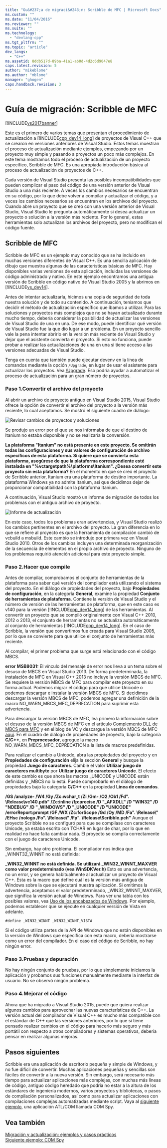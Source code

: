 ```yaml
---
title: "Gu&#237;a de migraci&#243;n: Scribble de MFC | Microsoft Docs"
ms.custom: ""
ms.date: "11/04/2016"
ms.reviewer: ""
ms.suite: ""
ms.technology: 
  - "devlang-cpp"
ms.tgt_pltfrm: ""
ms.topic: "article"
dev_langs: 
  - "C++"
ms.assetid: 8ddb517d-89ba-41a1-ab0d-4d2c6d9047e8
caps.latest.revision: 5
author: "mikeblome"
ms.author: "mblome"
manager: "ghogen"
caps.handback.revision: 3
---
```

# Gu&#237;a de migraci&#243;n: Scribble de MFC
[!INCLUDE[vs2017banner](../assembler/inline/includes/vs2017banner.md)]

Este es el primero de varios temas que presentan el procedimiento de actualización a [!INCLUDE[cpp_dev14_long](../porting/includes/cpp_dev14_long_md.md)] de proyectos de Visual C\+\+ que se crearon en versiones anteriores de Visual Studio.  Estos temas muestran el proceso de actualización mediante ejemplos, empezando por un proyecto muy simple y pasando a proyectos un poco más complejos.  En este tema mostramos todo el proceso de actualización de un proyecto específico, Scribble de MFC.  Es una apropiada introducción básica al proceso de actualización de proyectos de C\+\+.  
  
 Cada versión de Visual Studio presenta las posibles incompatibilidades que pueden complicar el paso del código de una versión anterior de Visual Studio a una más reciente.  A veces los cambios necesarios se encuentran en su código, por lo que debe volver a compilar y actualizar el código, y a veces los cambios necesarios se encuentran en los archivos del proyecto.  Cuando abre un proyecto que se creó con una versión anterior de Visual Studio, Visual Studio le pregunta automáticamente si desea actualizar un proyecto o solución a la versión más reciente.  Por lo general, estas herramientas solo actualizan los archivos del proyecto, pero no modifican el código fuente.  
  
## Scribble de MFC  
 Scribble de MFC es un ejemplo muy conocido que se ha incluido en muchas versiones diferentes de Visual C\+\+.  Es una sencilla aplicación de dibujo que muestra algunas de las características básicas de MFC.  Hay disponibles varias versiones de esta aplicación, incluidas las versiones de código administrado y nativo.  En este ejemplo encontramos una antigua versión de Scribble en código nativo de Visual Studio 2005 y la abrimos en [!INCLUDE[vs_dev14](../ide/includes/vs_dev14_md.md)].  
  
 Antes de intentar actualizarla, hicimos una copia de seguridad de toda nuestra solución y de todo su contenido.  A continuación, teníamos que decidir el método de actualización específico que íbamos a utilizar.  Para las soluciones y proyectos más complejos que no se hayan actualizado durante mucho tiempo, debería considerar la posibilidad de actualizar las versiones de Visual Studio de una en una.  De ese modo, puede identificar qué versión de Visual Studio fue la que dio lugar a un problema.  En un proyecto sencillo vale la pena intentar abrirlo en la versión más reciente de Visual Studio y dejar que el asistente convierta el proyecto.  Si esto no funciona, puede probar a realizar las actualizaciones de una en una si tiene acceso a las versiones adecuadas de Visual Studio.  
  
 Tenga en cuenta que también puede ejecutar devenv en la línea de comandos mediante la opción `/Upgrade`, en lugar de usar el asistente para actualizar los proyectos.  Vea [\/Upgrade](../Topic/-Upgrade%20\(devenv.exe\).md).  Eso podría ayudar a automatizar el proceso de actualización para un gran número de proyectos.  
  
### Paso 1.Convertir el archivo del proyecto  
 Al abrir un archivo de proyecto antiguo en Visual Studio 2015, Visual Studio ofrece la opción de convertir el archivo del proyecto a la versión más reciente, lo cual aceptamos.  Se mostró el siguiente cuadro de diálogo:  
  
 ![Revisar cambios de proyectos y soluciones](../porting/media/scribbleprojectupgrade.png "ScribbleProjectUpgrade")  
  
 Se produjo un error por el que se nos informaba de que el destino de Itanium no estaba disponible y no se realizaría la conversión.  
  
  **La plataforma "Itanium" no está presente en este proyecto.  Se omitirán todas las configuraciones y sus valores de configuración de archivo específicos de esta plataforma.  Si quiere que se convierta esta plataforma, asegúrese de que la plataforma correspondiente esté instalada en "%vctargetpath%\\platforms\\Itanium".  ¿Desea convertir este proyecto sin esta plataforma?**  En el momento en que se creó el proyecto de Scribble anterior, Itanium era una plataforma de destino importante.  La plataforma Windows ya no admite Itanium, así que decidimos dejar de proporcionar compatibilidad con la plataforma Itanium.  
  
 A continuación, Visual Studio mostró un informe de migración de todos los problemas con el antiguo archivo de proyecto.  
  
 ![Informe de actualización](../porting/media/scribblemigrationreport.png "ScribbleMigrationReport")  
  
 En este caso, todos los problemas eran advertencias, y Visual Studio realizó los cambios pertinentes en el archivo del proyecto.  La gran diferencia en lo que se refiere al proyecto es que la herramienta de compilación cambió de vcbuild a msbuild.  Este cambio se introdujo por primera vez en Visual Studio 2010.  Otros de los cambios incluyen una determinada reorganización de la secuencia de elementos en el propio archivo de proyecto.  Ninguno de los problemas requirió atención adicional para este proyecto simple.  
  
### Paso 2.Hacer que compile  
 Antes de compilar, comprobamos el conjunto de herramientas de la plataforma para saber qué versión del compilador está utilizando el sistema del proyecto.  En el diálogo de propiedades del proyecto, bajo **Propiedades de configuración**, en la categoría **General**, examine la propiedad **Conjunto de herramientas de plataforma**.  Contiene la versión de Visual Studio y el número de versión de las herramientas de plataforma, que en este caso es v140 para la versión [!INCLUDE[cpp_dev14_long](../porting/includes/cpp_dev14_long_md.md)] de las herramientas.  Al convertir un proyecto que se compiló originalmente con Visual C\+\+ 2010, 2012 o 2013, el conjunto de herramientas no se actualiza automáticamente al conjunto de herramientas [!INCLUDE[cpp_dev14_long](../porting/includes/cpp_dev14_long_md.md)].  En el caso de Scribble, la versión que convertimos fue creada para Visual Studio 2005, por lo que se convierte para que utilice el conjunto de herramientas más reciente.  
  
 Al compilar, el primer problema que surge está relacionado con el código MBCS.  
  
  **error MSB8031:**  El vínculo del mensaje de error nos lleva a un tema sobre el desuso de MBCS en Visual Studio 2013.  De forma predeterminada, la instalación de MFC en Visual C\+\+ 2013 no incluye la versión MBCS de MFC.  Se requiere la versión MBCS de MFC para compilar este proyecto en su forma actual.  Podemos migrar el código para que utilice Unicode o podemos descargar e instalar la versión MBCS de MFC.  Si decidimos descargar la versión MBCS de MFC, podemos agregar una definición de la macro NO\_WARN\_MBCS\_MFC\_DEPRECATION para suprimir esta advertencia.  
  
 Para descargar la versión MBCS de MFC, lea primero la información sobre el desuso de la versión MBCS de MFC en el artículo [Complemento DLL de MBCS para MFC](../mfc/mfc-mbcs-dll-add-on.md) y en el blog de VC y descargue la versión MBCS de MFC [aquí](http://www.microsoft.com/download/details.aspx?id=44930).  En el cuadro de diálogo de propiedades de proyecto, bajo la categoría **C\/C\+\+**, en **Preprocesador**, agregue la macro NO\_WARN\_MBCS\_MFC\_DEPRECATION a la lista de macros predefinidas.  
  
 Para realizar el cambio a Unicode, abra las propiedades del proyecto y en **Propiedades de configuración** elija la sección **General** y busque la propiedad **Juego de caracteres**.  Cambie el valor **Utilizar juego de caracteres multibyte** por **Utilizar juego de caracteres Unicode**.  El efecto de este cambio es que ahora las macros \_UNICODE y UNICODE están definidas y \_MBCS no lo está. Puede comprobarlo en el diálogo de propiedades bajo la categoría **C\/C\+\+** en la propiedad **Línea de comandos**.  
  
  **\/GS \/analyze\- \/W4 \/Gy \/Zc:wchar\_t \/Zi \/Gm\- \/O2 \/Ob1 \/Fd".  \\Release\\vc140.pdb" \/Zc:inline \/fp:precise \/D "\_AFXDLL" \/D "WIN32" \/D "NDEBUG" \/D "\_WINDOWS" \/D "\_UNICODE" \/D "UNICODE" \/errorReport:prompt \/GF \/WX \/Zc:forScope \/Gd \/Oy \/MD \/Fa".  \\Release\\" \/EHsc \/nologo \/Fo".  \\Release\\" \/Fp".  \\Release\\Scribble.pch"**  Aunque el proyecto Scribble no se configuró para que se compilase con caracteres Unicode, ya estaba escrito con TCHAR en lugar de char, por lo que en realidad no hace falta cambiar nada.  El proyecto se compila correctamente con el juego de caracteres Unicode.  
  
 Sin embargo, hay otro problema.  El compilador nos indica que \_WINNT32\_WINNT no está definida:  
  
  **\_WIN32\_WINNT no está definida.  Se utilizará \_WIN32\_WINNT\_MAXVER como valor predeterminado \(vea WinSDKVer.h\)**  Esto es una advertencia, no un error, y se genera habitualmente al actualizar un proyecto de Visual C\+\+.  Esta es la macro que define cuál es la versión más antigua de Windows sobre la que se ejecutará nuestra aplicación.  Si omitimos la advertencia, aceptamos el valor predeterminado, \_WIN32\_WINNT\_MAXVER, que significa la versión actual de Windows.  Para ver una tabla con los posibles valores, vea [Uso de los encabezados de Windows](https://msdn.microsoft.com/en-us/library/aa383745.aspx).  Por ejemplo, podemos establecer que se ejecute en cualquier versión de Vista en adelante.  
  
```  
#define _WIN32_WINNT _WIN32_WINNT_VISTA  
```  
  
 Si el código utiliza partes de la API de Windows que no están disponibles en la versión de Windows que especifica con esta macro, debería mostrarse como un error del compilador.  En el caso del código de Scribble, no hay ningún error.  
  
### Paso 3.Pruebas y depuración  
 No hay ningún conjunto de pruebas, por lo que simplemente iniciamos la aplicación y probamos sus funciones manualmente mediante la interfaz de usuario.  No se observó ningún problema.  
  
### Paso 4.Mejorar el código  
 Ahora que ha migrado a Visual Studio 2015, puede que quiera realizar algunos cambios para aprovechar las nuevas características de C\+\+.  La versión actual del compilador de Visual C\+\+ es mucho más compatible con el estándar de C\+\+ que las versiones anteriores, por lo que si tiene pensado realizar cambios en el código para hacerlo más seguro y más portátil con respecto a otros compiladores y sistemas operativos, debería pensar en realizar algunas mejoras.  
  
## Pasos siguientes  
 Scribble era una aplicación de escritorio pequeña y simple de Windows, y no fue difícil de convertir.  Muchas aplicaciones pequeñas y sencillas son fáciles de convertir a la nueva versión.  Sin embargo, será necesario más tiempo para actualizar aplicaciones más complejas, con muchas más líneas de código, antiguo código heredado que podría no estar a la altura de los estándares de ingeniería modernos, varios proyectos y bibliotecas, o pasos de compilación personalizados, así como para actualizar aplicaciones con compilaciones complejas automatizadas mediante script.  Vaya al [siguiente ejemplo](../porting/porting-guide-com-spy.md), una aplicación ATL\/COM llamada COM Spy.  
  
## Vea también  
 [Migración y actualización: ejemplos y casos prácticos](../porting/porting-and-upgrading-examples-and-case-studies.md)   
 [Siguiente ejemplo: COM Spy](../porting/porting-guide-com-spy.md)